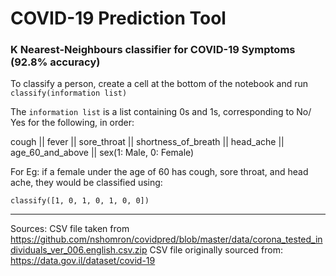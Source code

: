# COVID-19 Prediction Tool #

### K Nearest-Neighbours classifier for COVID-19 Symptoms  (92.8% accuracy) ###

To classify a person, create a cell at the bottom of the notebook and run `classify(information list)`

The `information list` is a list containing 0s and 1s, corresponding to No/ Yes for the following, in order:

cough || fever || sore_throat || shortness_of_breath || head_ache || age_60_and_above || sex(1: Male, 0: Female) 

For Eg: if a female under the age of 60 has cough, sore throat, and head ache, they would be classified using:

`classify([1, 0, 1, 0, 1, 0, 0])`

-------------------------------------------------------------------------------------------------------------------------------------
         
Sources: CSV file taken from https://github.com/nshomron/covidpred/blob/master/data/corona_tested_individuals_ver_006.english.csv.zip 
         CSV file originally sourced from: https://data.gov.il/dataset/covid-19 
